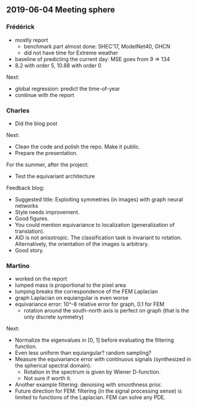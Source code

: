 ## 2019-06-04 Meeting sphere

### Frédérick

* mostly report
	* benchmark part almost done: SHEC'17, ModelNet40, GHCN
	* did not have time for Extreme weather
* baseline of predicting the current day: MSE goes from 9 => 134
* 8.2 with order 5, 10.88 with order 0

Next:
* global regression: predict the time-of-year
* continue with the report

### Charles

* Did the blog post

Next:
* Clean the code and polish the repo. Make it public.
* Prepare the presentation.

For the summer, after the project:
* Test the equivariant architecture

Feedback blog:
* Suggested title: Exploiting symmetries (in images) with graph neural networks
* Style needs improvement.
* Good figures.
* You could mention equivariance to localization (generalization of translation).
* AID is not anisotropic. The classification task is invariant to rotation. Alternatively, the orientation of the images is arbitrary.
* Good story.

### Martino

* worked on the report
* lumped mass is proportional to the pixel area
* lumping breaks the correspondence of the FEM Laplacian
* graph Laplacian on equiangular is even worse
* equivariance error: 10^-8 relative error for graph, 0.1 for FEM
	* rotation around the south-north axis is perfect on graph (that is the only discrete symmetry)

Next:
* Normalize the eigenvalues in [0, 1] before evaluating the filtering function.
* Even less uniform than equiangular? random sampling?
* Measure the equivariance error with continuous signals (synthesized in the spherical spectral domain).
	* Rotation in the spectrum is given by Wiener D-function.
	* Not sure if worth it.
* Another example filtering: denoising with smoothness prior.
* Future direction for FEM: filtering (in the signal processing sense) is limited to functions of the Laplacian. FEM can solve any PDE.
